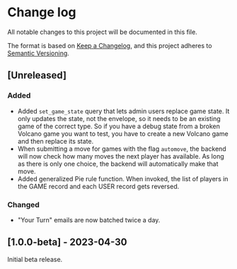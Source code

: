 # Change log

All notable changes to this project will be documented in this file.

The format is based on [Keep a Changelog](https://keepachangelog.com/en/1.1.0/),
and this project adheres to [Semantic Versioning](https://semver.org/spec/v2.0.0.html).

## [Unreleased]

### Added

* Added `set_game_state` query that lets admin users replace game state. It only updates the state, not the envelope, so it needs to be an existing game of the correct type. So if you have a debug state from a broken Volcano game you want to test, you have to create a new Volcano game and then replace its state.
* When submitting a move for games with the flag `automove`, the backend will now check how many moves the next player has available. As long as there is only one choice, the backend will automatically make that move.
* Added generalized Pie rule function. When invoked, the list of players in the GAME record and each USER record gets reversed.

### Changed

* "Your Turn" emails are now batched twice a day.

## [1.0.0-beta] - 2023-04-30

Initial beta release.
